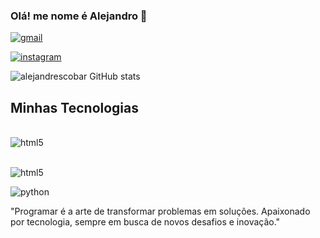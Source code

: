 ### Olá! me nome é Alejandro 👋

[![gmail](https://img.shields.io/badge/Gmail-D14836?style=for-the-badge&logo=gmail&logoColor=white)](mailto:alemateu12354@gmail.com?subject=Mensagem%20sobre%20GitHub&body=Olá,%20gostaria%20de%20entrar%20em%20contato%20com%20você%20para%20discutir%20sobre%20GitHub.%20Aqui%20está%20meu%20perfil:%20https://github.com/alejandrescobar)


[![instagram](https://img.shields.io/badge/Instagram-E4405F?style=for-the-badge&logo=instagram&logoColor=white)](https://instagram.com/aale_ec)


![alejandrescobar GitHub stats](https://github-readme-stats.vercel.app/api?username=alejandrescobar&show_icons=true&theme=dracula)

## Minhas Tecnologias
<div style ="display :inline_block" ><br/>

<img align="center" alt="html5" src="https://img.shields.io/badge/HTML-239120?style=for-the-badge&logo=html5&logoColor=white">

<br><img align="center" alt="html5" src="
https://img.shields.io/badge/CSS-239120?&style=for-the-badge&logo=css3&logoColor=crimson">

<img align="center" alt="python" src="
https://img.shields.io/badge/Python-14354C?style=for-the-badge&logo=python&logoColor=white">
<br>

"Programar é a arte de transformar problemas em soluções. Apaixonado por tecnologia, sempre em busca de novos desafios e inovação."
